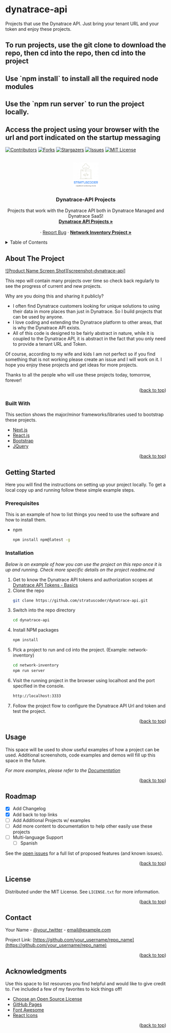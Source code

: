 # dynatrace-api
Projects that use the Dynatrace API.  Just bring your tenant URL and your token and enjoy these projects.

<h2>To run projects, use the git clone to download the repo, then cd into the repo, then cd into the project</h2>
<h2>Use `npm install` to install all the required node modules</h2>
<h2>Use the `npm run server` to run the project locally.</h2>
<h2>Access the project using your browser with the url and port indicated on the startup messaging</h2>


<div id="top"></div>
<!--
*** Thanks for checking out the dynatrace-api. If you have a suggestion
*** that would make this better, please fork the repo and create a pull request
*** or simply open an issue with the tag "enhancement".
*** Don't forget to give the project a star!
*** Thanks again! Now go create something AMAZING! :D
-->



<!-- PROJECT SHIELDS -->
<!--
*** I'm using markdown "reference style" links for readability.
*** Reference links are enclosed in brackets [ ] instead of parentheses ( ).
*** See the bottom of this document for the declaration of the reference variables
*** for contributors-url, forks-url, etc. This is an optional, concise syntax you may use.
*** https://www.markdownguide.org/basic-syntax/#reference-style-links
-->
[![Contributors][contributors-shield]][contributors-url]
[![Forks][forks-shield]][forks-url]
[![Stargazers][stars-shield]][stars-url]
[![Issues][issues-shield]][issues-url]
[![MIT License][license-shield]][license-url]



<!-- PROJECT LOGO -->
<br />
<div align="center">
  <a href="https://github.com/stratuscoder/dynatrace-api">
    <img src="documentation/images/logo.png" alt="Logo" width="80" height="80">
  </a>

  <h3 align="center">Dynatrace-API Projects</h3>

  <p align="center">
    Projects that work with the Dynatrace API both in Dynatrace Managed and Dynatrace SaaS!
    <br />
    <a href="https://github.com/stratuscode/dynatrace-api/"><strong>Dynatrace API Projects »</strong></a>
    <br />
    <br />
    ·
    <a href="https://github.com/stratuscode/dynatrace-api/issues">Report Bug</a>
    ·
    <a href="https://github.com/stratuscode/dynatrace-api/network-inventopry"><strong>Network Inventory Project »</strong></a>
  </p>
</div>



<!-- TABLE OF CONTENTS -->
<details>
  <summary>Table of Contents</summary>
  <ol>
    <li>
      <a href="#about-the-project">About The Project</a>
      <ul>
        <li><a href="#built-with">Built With</a></li>
      </ul>
    </li>
    <li>
      <a href="#getting-started">Getting Started</a>
      <ul>
        <li><a href="#prerequisites">Prerequisites</a></li>
        <li><a href="#installation">Installation</a></li>
      </ul>
    </li>
    <li><a href="#usage">Usage</a></li>
    <li><a href="#roadmap">Roadmap</a></li>
    <li><a href="#contributing">Contributing</a></li>
    <li><a href="#license">License</a></li>
    <li><a href="#contact">Contact</a></li>
    <li><a href="#acknowledgments">Acknowledgments</a></li>
  </ol>
</details>



<!-- ABOUT THE PROJECT -->
## About The Project

[![Product Name Screen Shot][screenshot-dynatrace-api]](https://github.com/stratuscoder/dynatrace-api/)

This repo will contain many projects over time so check back regularly to see the progress of current and new projects.

Why are you doing this and sharing it publicly?

* I often find Dynatrace customers looking for unique solutions to using their data in more places than just in Dynatrace.  So I build projects that can be used by anyone.
* I love coding and extending the Dynatrace platform to other areas, that is why the Dynatrace API exists.
* All of this code is designed to be fairly abstract in nature, while it is coupled to the Dynatrace API, it is abstract in the fact that you only need to provide a tenant URL and Token.

Of course, according to my wife and kids I am not perfect so if you find something that is not working please create an issue and I will work on it.  I hope you enjoy these projects and get ideas for more projects.

Thanks to all the people who will use these projects today, tomorrow, forever!

<p align="right">(<a href="#top">back to top</a>)</p>



### Built With

This section shows the major/minor frameworks/libraries used to bootstrap these projects. 

* [Next.js](https://nextjs.org/)
* [React.js](https://reactjs.org/)
* [Bootstrap](https://getbootstrap.com)
* [JQuery](https://jquery.com)

<p align="right">(<a href="#top">back to top</a>)</p>



<!-- GETTING STARTED -->
## Getting Started

Here you will find the instructions on setting up your project locally.
To get a local copy up and running follow these simple example steps.

### Prerequisites

This is an example of how to list things you need to use the software and how to install them.
* npm
  ```sh
  npm install npm@latest -g
  ```

### Installation

_Below is an example of how you can use the project on this repo once it is up and running. Check more specific details on the project readme.md_

1. Get to know the Dynatrace API tokens and authorization scopes at [Dynatrace API Tokens - Basics](https://www.dynatrace.com/support/help/shortlink/api-authentication)
2. Clone the repo
   ```sh
   git clone https://github.com/stratuscoder/dynatrace-api.git
   ```
3. Switch into the repo directory
   ```sh
   cd dynatrace-api
   ```
4. Install NPM packages
   ```sh
   npm install
   ```
5. Pick a project to run and cd into the project. (Example: network-inventory)
   ```sh
   cd network-inventory
   npm run server
   ```
6. Visit the running project in the browser using localhost and the port specified in the console.
   ```sh
   http://localhost:3333
   ```
7. Follow the project flow to configure the Dynatrace API Url and token and test the project.

<p align="right">(<a href="#top">back to top</a>)</p>



<!-- USAGE EXAMPLES -->
## Usage

This space will be used to show useful examples of how a project can be used. Additional screenshots, code examples and demos will fill up this space in the future.

_For more examples, please refer to the [Documentation](https://github.com/stratuscoder/dynatrace-api)_

<p align="right">(<a href="#top">back to top</a>)</p>



<!-- ROADMAP -->
## Roadmap

- [x] Add Changelog
- [x] Add back to top links
- [ ] Add Additional Projects w/ examples
- [ ] Add more content to documentation to help other easily use these projects
- [ ] Multi-language Support
    - [ ] Spanish

See the [open issues](https://github.com/stratuscoder/dynatrace-api/issues) for a full list of proposed features (and known issues).

<p align="right">(<a href="#top">back to top</a>)</p>


<!-- LICENSE -->
## License

Distributed under the MIT License. See `LICENSE.txt` for more information.

<p align="right">(<a href="#top">back to top</a>)</p>



<!-- CONTACT -->
## Contact

Your Name - [@your_twitter](https://twitter.com/your_username) - email@example.com

Project Link: [https://github.com/your_username/repo_name](https://github.com/your_username/repo_name)

<p align="right">(<a href="#top">back to top</a>)</p>

<!-- ACKNOWLEDGMENTS -->
## Acknowledgments

Use this space to list resources you find helpful and would like to give credit to. I've included a few of my favorites to kick things off!

* [Choose an Open Source License](https://choosealicense.com)
* [GitHub Pages](https://pages.github.com)
* [Font Awesome](https://fontawesome.com)
* [React Icons](https://react-icons.github.io/react-icons/search)

<p align="right">(<a href="#top">back to top</a>)</p>

<!-- MARKDOWN LINKS & IMAGES -->
<!-- https://www.markdownguide.org/basic-syntax/#reference-style-links -->
[contributors-shield]: https://img.shields.io/github/contributors/stratuscoder/dynatrace-api.svg?style=for-the-badge
[contributors-url]: https://github.com/stratuscoder/dynatrace-api/graphs/contributors
[forks-shield]: https://img.shields.io/github/forks/stratuscoder/dynatrace-api.svg?style=for-the-badge
[forks-url]: https://github.com/stratuscoder/dynatrace-api/network/members
[stars-shield]: https://img.shields.io/github/stars/stratuscoder/dynatrace-api.svg?style=for-the-badge
[stars-url]: https://github.com/stratuscoder/dynatrace-api/stargazers
[issues-shield]: https://img.shields.io/github/issues/stratuscoder/dynatrace-api.svg?style=for-the-badge
[issues-url]: https://github.com/stratuscoder/dynatrace-api/issues
[license-shield]: https://img.shields.io/github/license/stratuscoder/dynatrace-api.svg?style=for-the-badge
[license-url]: https://github.com/stratuscoder/dynatrace-api/blob/master/LICENSE.txt
[linkedin-shield]: https://img.shields.io/badge/-LinkedIn-black.svg?style=for-the-badge&logo=linkedin&colorB=555
[linkedin-url]: https://linkedin.com/in/stratuscoder
[screen-api]: documentation/images/screenshot-dynatrace-api.png
[screen-networking]: documentation/images/screenshot-network-inventory.png